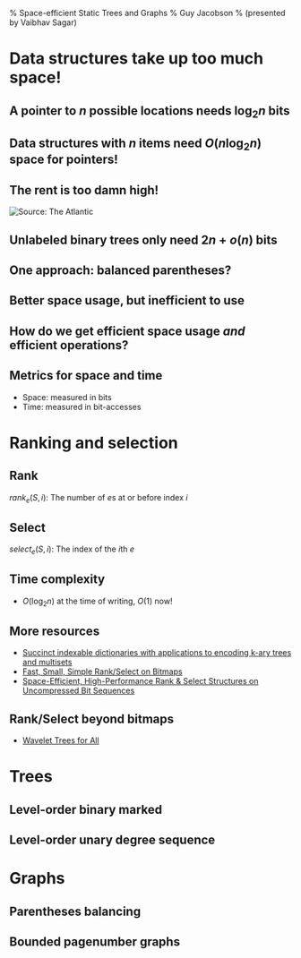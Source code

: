% Space-efficient Static Trees and Graphs
% Guy Jacobson
% (presented by Vaibhav Sagar)

# Data structures take up too much space!

## A pointer to $n$ possible locations needs $\log_2 {} n$ bits

## Data structures with $n$ items need $O(n\log_2 {} n)$ space for pointers!

## The rent is too damn high!

![Source: The Atlantic](https://cdn.theatlantic.com/assets/media/img/upload/wire/2014/08/26/AP101018137899/lead_720_405.jpg)

## Unlabeled binary trees only need $2n + o(n)$ bits

## One approach: balanced parentheses?

## Better space usage, but inefficient to use

## How do we get efficient space usage *and* efficient operations?

## Metrics for space and time

- Space: measured in bits
- Time: measured in bit-accesses

# Ranking and selection

## Rank

$rank_e(S, i)$: The number of $e$s at or before index $i$

## Select

$select_e(S, i)$: The index of the $i$th $e$

## Time complexity

- $O(\log_2 {} n)$ at the time of writing, $O(1)$ now!

## More resources

- [Succinct indexable dictionaries with applications to encoding k-ary trees and multisets](https://dl.acm.org/citation.cfm?id=545411)
- [Fast, Small, Simple Rank/Select on Bitmaps](https://users.dcc.uchile.cl/~gnavarro/ps/sea12.1.pdf)
- [Space-Efficient, High-Performance Rank & Select Structures on Uncompressed Bit Sequences](http://www.cs.cmu.edu/~dga/papers/zhou-sea2013.pdf)

## Rank/Select beyond bitmaps

- [Wavelet Trees for All](https://users.dcc.uchile.cl/~gnavarro/ps/cpm12.pdf)

# Trees

## Level-order binary marked

## Level-order unary degree sequence

# Graphs

## Parentheses balancing

## Bounded pagenumber graphs
